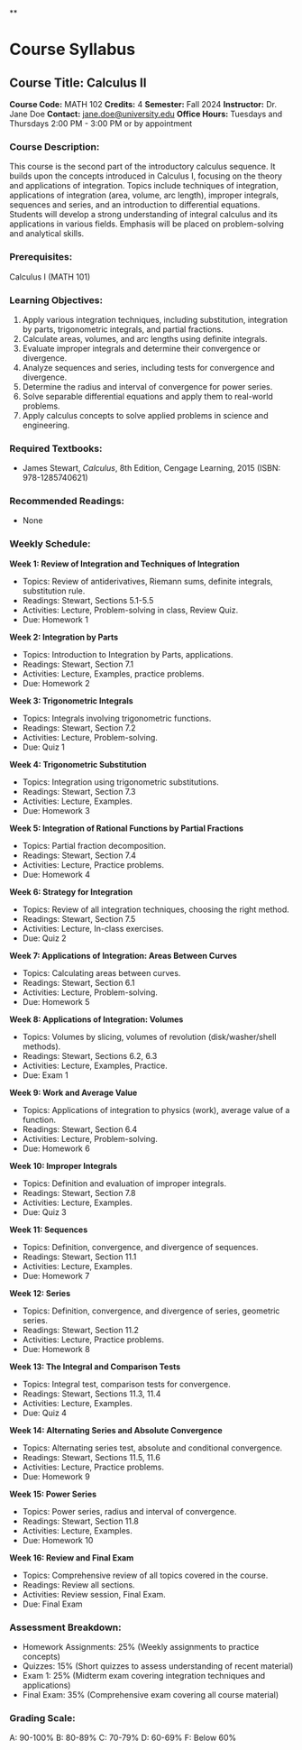 **
# Course Syllabus
## Course Title: Calculus II
**Course Code:** MATH 102
**Credits:** 4
**Semester:** Fall 2024
**Instructor:** Dr. Jane Doe
**Contact:** jane.doe@university.edu
**Office Hours:** Tuesdays and Thursdays 2:00 PM - 3:00 PM or by appointment

### Course Description:
This course is the second part of the introductory calculus sequence. It builds upon the concepts introduced in Calculus I, focusing on the theory and applications of integration. Topics include techniques of integration, applications of integration (area, volume, arc length), improper integrals, sequences and series, and an introduction to differential equations. Students will develop a strong understanding of integral calculus and its applications in various fields. Emphasis will be placed on problem-solving and analytical skills.

### Prerequisites:
Calculus I (MATH 101)

### Learning Objectives:
1.  Apply various integration techniques, including substitution, integration by parts, trigonometric integrals, and partial fractions.
2.  Calculate areas, volumes, and arc lengths using definite integrals.
3.  Evaluate improper integrals and determine their convergence or divergence.
4.  Analyze sequences and series, including tests for convergence and divergence.
5.  Determine the radius and interval of convergence for power series.
6.  Solve separable differential equations and apply them to real-world problems.
7.  Apply calculus concepts to solve applied problems in science and engineering.

### Required Textbooks:
- James Stewart, *Calculus*, 8th Edition, Cengage Learning, 2015 (ISBN: 978-1285740621)

### Recommended Readings:
- None

### Weekly Schedule:
**Week 1: Review of Integration and Techniques of Integration**
- Topics: Review of antiderivatives, Riemann sums, definite integrals, substitution rule.
- Readings: Stewart, Sections 5.1-5.5
- Activities: Lecture, Problem-solving in class, Review Quiz.
- Due: Homework 1

**Week 2: Integration by Parts**
- Topics: Introduction to Integration by Parts, applications.
- Readings: Stewart, Section 7.1
- Activities: Lecture, Examples, practice problems.
- Due: Homework 2

**Week 3: Trigonometric Integrals**
- Topics: Integrals involving trigonometric functions.
- Readings: Stewart, Section 7.2
- Activities: Lecture, Problem-solving.
- Due: Quiz 1

**Week 4: Trigonometric Substitution**
- Topics: Integration using trigonometric substitutions.
- Readings: Stewart, Section 7.3
- Activities: Lecture, Examples.
- Due: Homework 3

**Week 5: Integration of Rational Functions by Partial Fractions**
- Topics: Partial fraction decomposition.
- Readings: Stewart, Section 7.4
- Activities: Lecture, Practice problems.
- Due: Homework 4

**Week 6: Strategy for Integration**
- Topics: Review of all integration techniques, choosing the right method.
- Readings: Stewart, Section 7.5
- Activities: Lecture, In-class exercises.
- Due: Quiz 2

**Week 7: Applications of Integration: Areas Between Curves**
- Topics: Calculating areas between curves.
- Readings: Stewart, Section 6.1
- Activities: Lecture, Problem-solving.
- Due: Homework 5

**Week 8: Applications of Integration: Volumes**
- Topics: Volumes by slicing, volumes of revolution (disk/washer/shell methods).
- Readings: Stewart, Sections 6.2, 6.3
- Activities: Lecture, Examples, Practice.
- Due: Exam 1

**Week 9: Work and Average Value**
- Topics: Applications of integration to physics (work), average value of a function.
- Readings: Stewart, Section 6.4
- Activities: Lecture, Problem-solving.
- Due: Homework 6

**Week 10: Improper Integrals**
- Topics: Definition and evaluation of improper integrals.
- Readings: Stewart, Section 7.8
- Activities: Lecture, Examples.
- Due: Quiz 3

**Week 11: Sequences**
- Topics: Definition, convergence, and divergence of sequences.
- Readings: Stewart, Section 11.1
- Activities: Lecture, Examples.
- Due: Homework 7

**Week 12: Series**
- Topics: Definition, convergence, and divergence of series, geometric series.
- Readings: Stewart, Section 11.2
- Activities: Lecture, Practice problems.
- Due: Homework 8

**Week 13: The Integral and Comparison Tests**
- Topics: Integral test, comparison tests for convergence.
- Readings: Stewart, Sections 11.3, 11.4
- Activities: Lecture, Examples.
- Due: Quiz 4

**Week 14: Alternating Series and Absolute Convergence**
- Topics: Alternating series test, absolute and conditional convergence.
- Readings: Stewart, Sections 11.5, 11.6
- Activities: Lecture, Practice problems.
- Due: Homework 9

**Week 15: Power Series**
- Topics: Power series, radius and interval of convergence.
- Readings: Stewart, Section 11.8
- Activities: Lecture, Examples.
- Due: Homework 10

**Week 16: Review and Final Exam**
- Topics: Comprehensive review of all topics covered in the course.
- Readings: Review all sections.
- Activities: Review session, Final Exam.
- Due: Final Exam

### Assessment Breakdown:
-   Homework Assignments: 25% (Weekly assignments to practice concepts)
-   Quizzes: 15% (Short quizzes to assess understanding of recent material)
-   Exam 1: 25% (Midterm exam covering integration techniques and applications)
-   Final Exam: 35% (Comprehensive exam covering all course material)

### Grading Scale:
A: 90-100%
B: 80-89%
C: 70-79%
D: 60-69%
F: Below 60%
